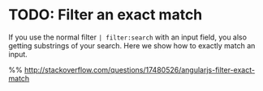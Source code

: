 # TODO: Filter an exact match

If you use the normal filter `| filter:search` with an input field, you also getting
substrings of your search. Here we show how to exactly match an input.

%% http://stackoverflow.com/questions/17480526/angularjs-filter-exact-match
